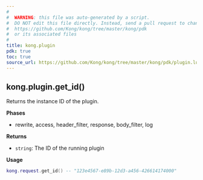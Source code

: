 ```yaml
---
#
#  WARNING: this file was auto-generated by a script.
#  DO NOT edit this file directly. Instead, send a pull request to change
#  https://github.com/Kong/kong/tree/master/kong/pdk
#  or its associated files
#
title: kong.plugin
pdk: true
toc: true
source_url: https://github.com/Kong/kong/tree/master/kong/pdk/plugin.lua
---
```


<!-- Plugin related APIs -->



## kong.plugin.get_id()

Returns the instance ID of the plugin.

**Phases**

* rewrite, access, header_filter, response, body_filter, log

**Returns**

* `string`:  The ID of the running plugin


**Usage**

``` lua
kong.request.get_id() -- "123e4567-e89b-12d3-a456-426614174000"
```


